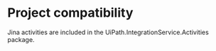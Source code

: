 ﻿# Project compatibility

Jina activities are included in the UiPath.IntegrationService.Activities
            package.




|  |
| ---
